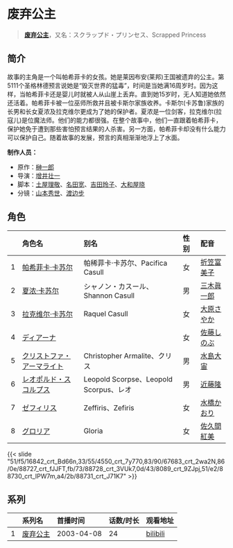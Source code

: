 # 废弃公主


> <u>**[废弃公主](http://bgm.tv/subject/2092)**</u>，又名：スクラップド・プリンセス、Scrapped Princess

## 简介


故事的主角是一个叫帕希菲卡的女孩。她是莱因布安(莱邦)王国被遗弃的公主。第5111个圣格林德预言说她是“毁灭世界的猛毒”，时间是当她满16周岁时。因为这样，当帕希菲卡还是婴儿时就被人从山崖上丢弃。直到她15岁时，无人知道她依然还活着。帕希菲卡被一位巫师所救并且被卡斯尔家族收养。卡斯尔(卡苏鲁)家族的长男和长女夏浓及拉克维尔更成为了她的保护者。夏浓是一位剑客，拉克维尔(拉寇儿)是位魔法师。他们的能力都很强。在整个故事中，他们一直跟着帕希菲卡，保护她免于遭到那些害怕预言结果的人杀害。另一方面，帕希菲卡却没有什么能力可以保护自己。随着故事的发展，预言的真相渐渐地浮上了水面。

**制作人员：**
- 原作：[榊一郎](http://bgm.tv/person/1169)
- 导演：[增井壮一](http://bgm.tv/person/1170)
- 脚本：[土屋理敬](http://bgm.tv/person/1289)、[名田宽](http://bgm.tv/person/26772)、[吉田玲子](http://bgm.tv/person/508)、[大和屋晓](http://bgm.tv/person/1184)
- 分镜：[山本秀世](http://bgm.tv/person/11876)、[渡边步](http://bgm.tv/person/2670)

## 角色

|     |   角色名   |   别名  | 性别 |  配音  |
|:--- |:------  |:----      |:---  |:--   |
| 1 | [帕希菲卡·卡苏尔](http://bgm.tv/character/16842) | 帕稀菲卡·卡苏尔、Pacifica Casull | 女 | [折笠富美子](http://bgm.tv/person/4042) |
| 2 | [夏浓·卡苏尔](http://bgm.tv/character/4550) | シャノン・カスール、Shannon Casull | 男 | [三木眞一郎](http://bgm.tv/person/4101) |
| 3 | [拉克维尔·卡苏尔](http://bgm.tv/character/67683) | Raquel Casull | 女 | [大原さやか](http://bgm.tv/person/3890) |
| 4 | [ディアーナ](http://bgm.tv/character/88727) |  | 女 | [佐藤しのぶ](http://bgm.tv/person/4651) |
| 5 | [クリストファ・アーマライト](http://bgm.tv/character/88728) | Christopher Armalite、クリス | 男 | [水島大宙](http://bgm.tv/person/4260) |
| 6 | [レオポルド・スコルプス](http://bgm.tv/character/8089) | Leopold Scorpse、Leopold Scorpus、レオ | 男 | [近藤隆](http://bgm.tv/person/4265) |
| 7 | [ゼフィリス](http://bgm.tv/character/88730) | Zeffiris、Zefiris | 女 | [水橋かおり](http://bgm.tv/person/3851) |
| 8 | [グロリア](http://bgm.tv/character/88731) | Gloria | 女 | [佐久間紅美](http://bgm.tv/person/4499) |

{{< slide "51/f5/16842_crt_Bd66n,33/55/4550_crt_7y770,83/90/67683_crt_2wa2N,86/0e/88727_crt_fJJFT,fb/73/88728_crt_3VUk7,0d/43/8089_crt_9ZJpj,51/e2/88730_crt_IPW7m,a4/2b/88731_crt_J71K7" >}}

## 系列

|     |   系列名   |   首播时间  | 话数/时长  | 观看地址 |
|:---  |:------    |:----      |:---       |:---  |
| 1 |[废弃公主](https://bgm.tv/subject/2092)| 2003-04-08 | 24 | [bilibili](https://www.bilibili.com/bangumi/play/ep84939)  |



